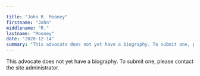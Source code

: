 ```yaml
---

title: "John R. Mooney"
firstname: "John"
middlename: "R."
lastname: "Mooney"
date: "2020-12-14"
summary: "This advocate does not yet have a biography. To submit one, please contact the site administrator."
---
```

This advocate does not yet have a biography. To submit one, please contact the site administrator.

